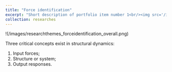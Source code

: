 ```yaml
---
title: "Force identification"
excerpt: "Short description of portfolio item number 1<br/><img src='/images/researchthemes_forceidentification_overall.png'>"
collection: researches
---
```


!(/images/researchthemes_forceidentification_overall.png)

Three critical concepts exist in structural dynamics:
1. Input forces;
2. Structure or system;
3. Output responses.

